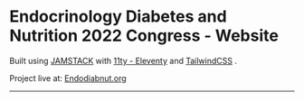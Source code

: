 # Endocrinology Diabetes and Nutrition 2022 Congress - Website

Built using [JAMSTACK](https://jamstack.org/) with  [11ty - Eleventy](https://www.11ty.dev/) and [TailwindCSS](https://tailwindcss.com/) .

Project live at: [Endodiabnut.org](http://www.endodiabnut.org)  

---------

